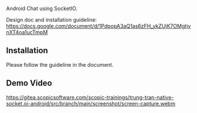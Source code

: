 Android Chat using SocketIO.

Design doc and installation guideline: https://docs.google.com/document/d/1PdpopA3aQ1as6zFH_ykZUjK7OMgtjvnXT4oa1ucTmpM


## Installation
Please follow the guideline in the document.

## Demo Video
https://gitea.scopicsoftware.com/scopic-trainings/trung-tran-native-socket.oi-android/src/branch/main/screenshot/screen-capture.webm